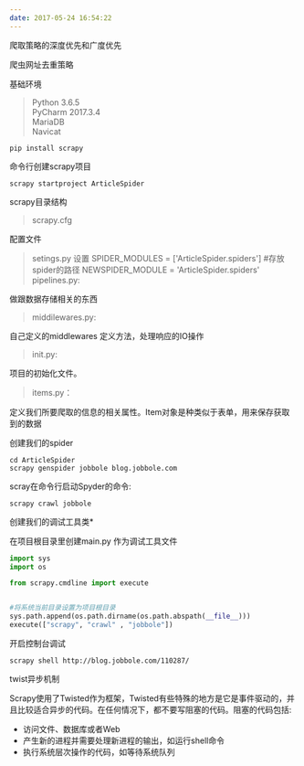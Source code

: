```yaml
---
date: 2017-05-24 16:54:22
---
```


爬取策略的深度优先和广度优先

爬虫网址去重策略

基础环境

>Python 3.6.5  </br>
>PyCharm 2017.3.4 </br>
>MariaDB </br>
>Navicat </br>

`pip install scrapy`

命令行创建scrapy项目

`scrapy startproject ArticleSpider`

scrapy目录结构

>scrapy.cfg

配置文件

>setings.py
设置
SPIDER_MODULES = ['ArticleSpider.spiders'] #存放spider的路径
NEWSPIDER_MODULE = 'ArticleSpider.spiders'
pipelines.py:

做跟数据存储相关的东西

>middilewares.py:

自己定义的middlewares 定义方法，处理响应的IO操作

>init.py:

项目的初始化文件。

>items.py：

定义我们所要爬取的信息的相关属性。Item对象是种类似于表单，用来保存获取到的数据

创建我们的spider

```
cd ArticleSpider
scrapy genspider jobbole blog.jobbole.com
```

scray在命令行启动Spyder的命令:

`scrapy crawl jobbole`

创建我们的调试工具类*

在项目根目录里创建main.py
作为调试工具文件

```py
import sys
import os

from scrapy.cmdline import execute


#将系统当前目录设置为项目根目录
sys.path.append(os.path.dirname(os.path.abspath(__file__)))
execute(["scrapy", "crawl" , "jobbole"])
```

开启控制台调试

`scrapy shell http://blog.jobbole.com/110287/`

twist异步机制

Scrapy使用了Twisted作为框架，Twisted有些特殊的地方是它是事件驱动的，并且比较适合异步的代码。在任何情况下，都不要写阻塞的代码。阻塞的代码包括:

- 访问文件、数据库或者Web
- 产生新的进程并需要处理新进程的输出，如运行shell命令
- 执行系统层次操作的代码，如等待系统队列

